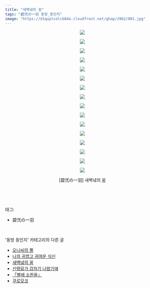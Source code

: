 ```yaml
---
title: "새벽녘의 꿈"
tags: "碧弐の一羽 동방_동인지"
image: "https://d1quptcelcb84e.cloudfront.net/ghap/2962/001.jpg"
---
```

<div class="article">
<p style="text-align: center; clear: none; float: none;"><img src="{{ site.imgserver8 }}/ghap/2962/001.jpg"/></p>
<p style="text-align: center; clear: none; float: none;"><img src="{{ site.imgserver8 }}/ghap/2962/002.jpg"/></p>
<p style="text-align: center; clear: none; float: none;"><img src="{{ site.imgserver8 }}/ghap/2962/003.jpg"/></p>
<p style="text-align: center; clear: none; float: none;"><img src="{{ site.imgserver8 }}/ghap/2962/004.jpg"/></p>
<p style="text-align: center; clear: none; float: none;"><img src="{{ site.imgserver8 }}/ghap/2962/005.jpg"/></p>
<p style="text-align: center; clear: none; float: none;"><img src="{{ site.imgserver8 }}/ghap/2962/006.jpg"/></p>
<p style="text-align: center; clear: none; float: none;"><img src="{{ site.imgserver8 }}/ghap/2962/007.jpg"/></p>
<p style="text-align: center; clear: none; float: none;"><img src="{{ site.imgserver8 }}/ghap/2962/008.jpg"/></p>
<p style="text-align: center; clear: none; float: none;"><img src="{{ site.imgserver8 }}/ghap/2962/009.jpg"/></p>
<p style="text-align: center; clear: none; float: none;"><img src="{{ site.imgserver8 }}/ghap/2962/010.jpg"/></p>
<p style="text-align: center; clear: none; float: none;"><img src="{{ site.imgserver8 }}/ghap/2962/011.jpg"/></p>
<p style="text-align: center; clear: none; float: none;"><img src="{{ site.imgserver8 }}/ghap/2962/012.jpg"/></p>
<p style="text-align: center; clear: none; float: none;"><img src="{{ site.imgserver8 }}/ghap/2962/013.jpg"/></p>
<p style="text-align: center; clear: none; float: none;"><img src="{{ site.imgserver8 }}/ghap/2962/014.jpg"/></p>
<p style="text-align: center; clear: none; float: none;"><img src="{{ site.imgserver8 }}/ghap/2962/015.jpg"/></p>
<p style="text-align: center; clear: none; float: none;"><img src="{{ site.imgserver8 }}/ghap/2962/016.jpg"/></p>
<p style="text-align: center; clear: none; float: none;">[碧弐の一羽] 새벽녘의 꿈</p>
<p><br/></p>
</div><br/>
<div class="tagTrail">
<p>태그: </p>
<ul>
<li>碧弐の一羽</li>
</ul>
</div><br/>
<div class="another">
<p>'동방 동인지' 카테고리의 다른 글</p>
<ul>
<li><a href="/ghap_2967">오니씨의 뿔</a></li>
<li><a href="/ghap_2963">나의 귀엽고 귀여운 식신</a></li>
<li><a href="/ghap_2962">새벽녘의 꿈</a></li>
<li><a href="/ghap_2961">신령묘가 갑자기 나왔기에</a></li>
<li><a href="/ghap_2957">「별에 소원을」</a></li>
<li><a href="/ghap_2956">쿠로모코</a></li>
</ul>
</div><br/>
<div class="cb_module cb_fluid">
<div class="cb_wrt cb_profile">
</div><!-- commentList close -->
</div><br/>
